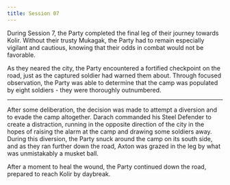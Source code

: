 ```yaml
---
title: Session 07
---
```

During Session 7, the Party completed the final leg of their journey towards Kolir. Without their trusty Mukagak, the Party had to remain especially vigilant and cautious, knowing that their odds in combat would not be favorable.

As they neared the city, the Party encountered a fortified checkpoint on the road, just as the captured soldier had warned them about. Through focused observation, the Party was able to determine that the camp was populated by eight soldiers - they were thoroughly outnumbered. 

---

After some deliberation, the decision was made to attempt a diversion and to evade the camp altogether. Darach commanded his Steel Defender to create a distraction, running in the opposite direction of the city in the hopes of raising the alarm at the camp and drawing some soldiers away. During this diversion, the Party snuck around the camp on its south side, and as they ran further down the road, Axton was grazed in the leg by what was unmistakably a musket ball. 

After a moment to heal the wound, the Party continued down the road, prepared to reach Kolir by daybreak.
